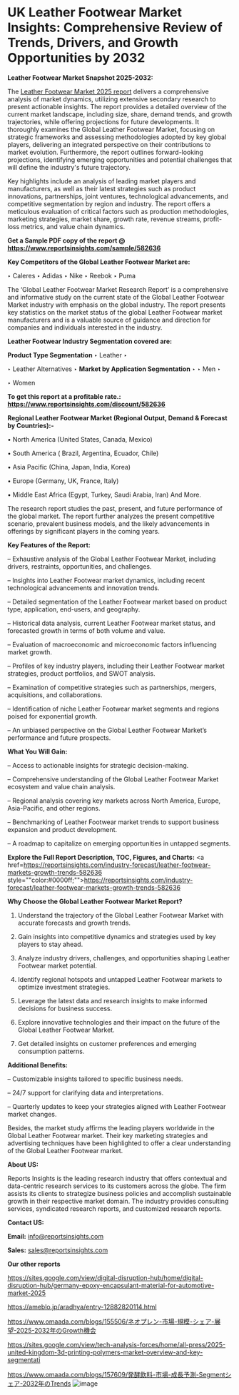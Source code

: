 # UK Leather Footwear Market Insights: Comprehensive Review of Trends, Drivers, and Growth Opportunities by 2032

<strong>Leather Footwear Market Snapshot 2025-2032:</strong>

The <a href=https://www.reportsinsights.com/sample/582636>Leather Footwear Market 2025 report</a> delivers a comprehensive analysis of market dynamics, utilizing extensive secondary research to present actionable insights. The report provides a detailed overview of the current market landscape, including size, share, demand trends, and growth trajectories, while offering projections for future developments. It thoroughly examines the Global Leather Footwear Market, focusing on strategic frameworks and assessing methodologies adopted by key global players, delivering an integrated perspective on their contributions to market evolution. Furthermore, the report outlines forward-looking projections, identifying emerging opportunities and potential challenges that will define the industry's future trajectory.

Key highlights include an analysis of leading market players and manufacturers, as well as their latest strategies such as product innovations, partnerships, joint ventures, technological advancements, and competitive segmentation by region and industry. The report offers a meticulous evaluation of critical factors such as production methodologies, marketing strategies, market share, growth rate, revenue streams, profit-loss metrics, and value chain dynamics.

<strong>Get a Sample PDF copy of the report @ <a href=https://www.reportsinsights.com/sample/582636 style=color:#0000ff;>https://www.reportsinsights.com/sample/582636</a></strong>

<strong>Key Competitors of the Global Leather Footwear Market are:</strong>

‣ Caleres
‣ Adidas
‣ Nike
‣ Reebok
‣ Puma

The ‘Global Leather Footwear Market Research Report’ is a comprehensive and informative study on the current state of the Global Leather Footwear Market industry with emphasis on the global industry. The report presents key statistics on the market status of the global Leather Footwear market manufacturers and is a valuable source of guidance and direction for companies and individuals interested in the industry.

<strong>Leather Footwear Industry Segmentation covered are:</strong>

<strong>Product Type Segmentation</strong>
‣
Leather
‣ 

‣ Leather Alternatives
‣ 
<strong>Market by Application Segmentation</strong>
‣
‣  Men
‣ 

‣ Women

<strong>To get this report at a profitable rate.: <a href=https://www.reportsinsights.com/discount/582636 style=color:#0000ff;>https://www.reportsinsights.com/discount/582636</a></strong>

<strong>Regional Leather Footwear Market (Regional Output, Demand &amp; Forecast by Countries):-</strong>

• North America (United States, Canada, Mexico)

• South America ( Brazil, Argentina, Ecuador, Chile)

• Asia Pacific (China, Japan, India, Korea)

• Europe (Germany, UK, France, Italy)

• Middle East Africa (Egypt, Turkey, Saudi Arabia, Iran) And More.

The research report studies the past, present, and future performance of the global market. The report further analyzes the present competitive scenario, prevalent business models, and the likely advancements in offerings by significant players in the coming years.

<strong>Key Features of the Report:</strong>

– Exhaustive analysis of the Global Leather Footwear Market, including drivers, restraints, opportunities, and challenges.

– Insights into Leather Footwear market dynamics, including recent technological advancements and innovation trends.

– Detailed segmentation of the Leather Footwear market based on product type, application, end-users, and geography.

– Historical data analysis, current Leather Footwear market status, and forecasted growth in terms of both volume and value.

– Evaluation of macroeconomic and microeconomic factors influencing market growth.

– Profiles of key industry players, including their Leather Footwear market strategies, product portfolios, and SWOT analysis.

– Examination of competitive strategies such as partnerships, mergers, acquisitions, and collaborations.

– Identification of niche Leather Footwear market segments and regions poised for exponential growth.

– An unbiased perspective on the Global Leather Footwear Market’s performance and future prospects.

<strong>What You Will Gain:</strong>

– Access to actionable insights for strategic decision-making.

– Comprehensive understanding of the Global Leather Footwear Market ecosystem and value chain analysis.

– Regional analysis covering key markets across North America, Europe, Asia-Pacific, and other regions.

– Benchmarking of Leather Footwear market trends to support business expansion and product development.

– A roadmap to capitalize on emerging opportunities in untapped segments.

<strong>Explore the Full Report Description, TOC, Figures, and Charts:</strong>
<a href=https://reportsinsights.com/industry-forecast/leather-footwear-markets-growth-trends-582636 style=""color:#0000ff;"">https://reportsinsights.com/industry-forecast/leather-footwear-markets-growth-trends-582636</a>

<strong>Why Choose the Global Leather Footwear Market Report?</strong>

1. Understand the trajectory of the Global Leather Footwear Market with accurate forecasts and growth trends.

2. Gain insights into competitive dynamics and strategies used by key players to stay ahead.

3. Analyze industry drivers, challenges, and opportunities shaping Leather Footwear market potential.

4. Identify regional hotspots and untapped Leather Footwear markets to optimize investment strategies.

5. Leverage the latest data and research insights to make informed decisions for business success.

6. Explore innovative technologies and their impact on the future of the Global Leather Footwear Market.

7. Get detailed insights on customer preferences and emerging consumption patterns.

<strong>Additional Benefits:</strong>

– Customizable insights tailored to specific business needs.

– 24/7 support for clarifying data and interpretations.

– Quarterly updates to keep your strategies aligned with Leather Footwear market changes.

Besides, the market study affirms the leading players worldwide in the Global Leather Footwear market. Their key marketing strategies and advertising techniques have been highlighted to offer a clear understanding of the Global Leather Footwear market.

<strong><strong>About US</strong>:</strong>

Reports Insights is the leading research industry that offers contextual and data-centric research services to its customers across the globe. The firm assists its clients to strategize business policies and accomplish sustainable growth in their respective market domain. The industry provides consulting services, syndicated research reports, and customized research reports.

<strong>Contact US:</strong>

<p class=><b>Email:</b> <a href=mailto:info@reportsinsights.com>info@reportsinsights.com</a></p>
<p class=><b>Sales:</b> <a href=mailto:sales@reportsinsights.com>sales@reportsinsights.com</a></p>

<strong>Our other reports</strong>

<a href=https://sites.google.com/view/digital-disruption-hub/home/digital-disruption-hub/germany-epoxy-encapsulant-material-for-automotive-market-2025>https://sites.google.com/view/digital-disruption-hub/home/digital-disruption-hub/germany-epoxy-encapsulant-material-for-automotive-market-2025</a>

<a href=https://ameblo.jp/aradhya/entry-12882820114.html>https://ameblo.jp/aradhya/entry-12882820114.html</a>

<a href=https://www.omaada.com/blogs/155506/ネオプレン-市場-規模-シェア-展望-2025-2032年のGrowth機会>https://www.omaada.com/blogs/155506/ネオプレン-市場-規模-シェア-展望-2025-2032年のGrowth機会</a>

<a href=https://sites.google.com/view/tech-analysis-forces/home/all-press/2025-united-kingdom-3d-printing-polymers-market-overview-and-key-segmentati>https://sites.google.com/view/tech-analysis-forces/home/all-press/2025-united-kingdom-3d-printing-polymers-market-overview-and-key-segmentati</a>

<a href=https://www.omaada.com/blogs/157609/発酵飲料-市場-成長予測-Segmentシェア-2032年のTrends>https://www.omaada.com/blogs/157609/発酵飲料-市場-成長予測-Segmentシェア-2032年のTrends</a>
![image](https://github.com/user-attachments/assets/3a145a9e-2782-4f0a-93f0-7ddf7c5170f7)
